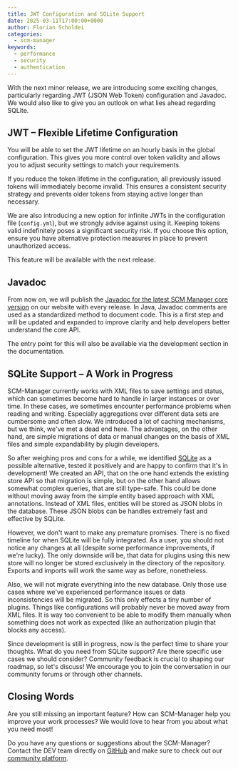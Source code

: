 ```yaml
---
title: JWT Configuration and SQLite Support
date: 2025-03-11T17:00:00+0000
author: Florian Scholdei
categories:
  - scm-manager
keywords:
  - performance
  - security
  - authentication
---
```


With the next minor release, we are introducing some exciting changes, particularly regarding JWT (JSON Web Token) configuration and Javadoc.
We would also like to give you an outlook on what lies ahead regarding SQLite.

## JWT – Flexible Lifetime Configuration

You will be able to set the JWT lifetime on an hourly basis in the global configuration.
This gives you more control over token validity and allows you to adjust security settings to match your requirements.

If you reduce the token lifetime in the configuration, all previously issued tokens will immediately become invalid.
This ensures a consistent security strategy and prevents older tokens from staying active longer than necessary.

We are also introducing a new option for infinite JWTs in the configuration file (`config.yml`), but we strongly advise against using it.
Keeping tokens valid indefinitely poses a significant security risk.
If you choose this option, ensure you have alternative protection measures in place to prevent unauthorized access.

This feature will be available with the next release.

## Javadoc

From now on, we will publish the [Javadoc for the latest SCM Manager core version](https://scm-manager.org/javadoc) on our website with every release.
In Java, Javadoc comments are used as a standardized method to document code.
This is a first step and will be updated and expanded to improve clarity and help developers better understand the core API.

The entry point for this will also be available via the development section in the documentation.

## SQLite Support – A Work in Progress

SCM-Manager currently works with XML files to save settings and status, which can sometimes become hard to handle in larger instances or over time.
In these cases, we sometimes encounter performance problems when reading and writing. 
Especially aggregations over different data sets are cumbersome and often slow. 
We introduced a lot of caching mechanisms, but we think, we've met a dead end here.
The advantages, on the other hand, are simple migrations of data or manual changes on the basis of XML files and simple expandability by plugin developers.

So after weighing pros and cons for a while, we identified [SQLite](https://www.sqlite.org/) as a possible alternative, tested it positively and are happy to confirm that it's in development!
We created an API, that on the one hand extends the existing store API so that migration is simple, but on the other hand allows somewhat complex queries, that are still type-safe.
This could be done without moving away from the simple entity based approach with XML annotations. 
Instead of XML files, entities will be stored as JSON blobs in the database. 
These JSON blobs can be handles extremely fast and effective by SQLite.

However, we don't want to make any premature promises. 
There is no fixed timeline for when SQLite will be fully integrated.
As a user, you should not notice any changes at all (despite some performance improvements, if we're lucky). 
The only downside will be, that data for plugins using this new store will no longer be stored exclusively in the directory of the repository. 
Exports and imports will work the same way as before, nonetheless.

Also, we will not migrate everything into the new database. Only those use cases where we've experienced performance issues or data inconsistencies will be migrated. 
So this only effects a tiny number of plugins. 
Things like configurations will probably never be moved away from XML files. 
It is way too convenient to be able to modify them manually when something does not work as expected (like an authorization plugin that blocks any access).

Since development is still in progress, now is the perfect time to share your thoughts. 
What do you need from SQLite support? 
Are there specific use cases we should consider?
Community feedback is crucial to shaping our roadmap, so let's discuss! 
We encourage you to join the conversation in our community forums or through other channels.

## Closing Words

Are you still missing an important feature? How can SCM-Manager help you improve your work processes?
We would love to hear from you about what you need most!

Do you have any questions or suggestions about the SCM-Manager?
Contact the DEV team directly on [GitHub](https://github.com/scm-manager/scm-manager/) and make sure
to check out our [community platform](https://community.cloudogu.com/c/scm-manager/).
